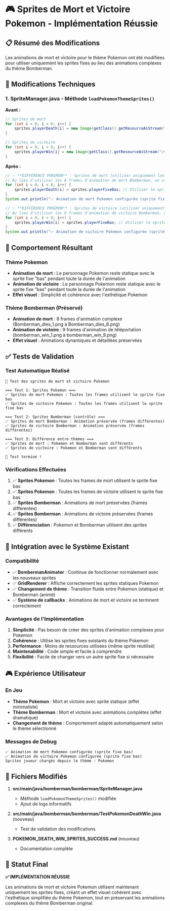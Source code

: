 # 🎮 Sprites de Mort et Victoire Pokemon - Implémentation Réussie

## 📋 Résumé des Modifications

Les animations de mort et victoire pour le thème Pokemon ont été modifiées pour utiliser uniquement les sprites fixes au lieu des animations complexes du thème Bomberman.

## 🔧 Modifications Techniques

### 1. SpriteManager.java - Méthode `loadPokemonThemeSprites()`

**Avant :**
```java
// Sprites de mort
for (int i = 0; i < 8; i++) {
    sprites.playerDeath[i] = new Image(getClass().getResourceAsStream("/sprites/perso/Bomberman_dies_" + (i + 1) + ".png"));
}

// Sprites de victoire
for (int i = 0; i < 9; i++) {
    sprites.playerWin[i] = new Image(getClass().getResourceAsStream("/sprites/perso/bomberman_win_" + (i + 1) + ".png"));
}
```

**Après :**
```java
// ✨ **DIFFÉRENCE POKEMON** : Sprites de mort (utiliser uniquement les sprites fixes Pokemon)
// Au lieu d'utiliser les 8 frames d'animation de mort Bomberman, on utilise le sprite fixe Pokemon "bas"
for (int i = 0; i < 8; i++) {
    sprites.playerDeath[i] = sprites.playerFixeBas; // Utiliser le sprite fixe Pokemon "bas" pour toutes les frames
}
System.out.println("✅ Animation de mort Pokemon configurée (sprite fixe bas)");

// ✨ **DIFFÉRENCE POKEMON** : Sprites de victoire (utiliser uniquement les sprites fixes Pokemon)
// Au lieu d'utiliser les 9 frames d'animation de victoire Bomberman, on utilise le sprite fixe Pokemon "bas"
for (int i = 0; i < 9; i++) {
    sprites.playerWin[i] = sprites.playerFixeBas; // Utiliser le sprite fixe Pokemon "bas" pour toutes les frames
}
System.out.println("✅ Animation de victoire Pokemon configurée (sprite fixe bas)");
```

## 🎯 Comportement Résultant

### Thème Pokemon
- **Animation de mort** : Le personnage Pokemon reste statique avec le sprite fixe "bas" pendant toute la durée de l'animation
- **Animation de victoire** : Le personnage Pokemon reste statique avec le sprite fixe "bas" pendant toute la durée de l'animation
- **Effet visuel** : Simplicité et cohérence avec l'esthétique Pokemon

### Thème Bomberman (Préservé)
- **Animation de mort** : 8 frames d'animation complexe (Bomberman_dies_1.png à Bomberman_dies_8.png)
- **Animation de victoire** : 9 frames d'animation de téléportation (bomberman_win_1.png à bomberman_win_9.png)
- **Effet visuel** : Animations dynamiques et détaillées préservées

## ✅ Tests de Validation

### Test Automatique Réalisé
```
🧪 Test des sprites de mort et victoire Pokemon

=== Test 1: Sprites Pokemon ===
✅ Sprites de mort Pokemon : Toutes les frames utilisent le sprite fixe bas
✅ Sprites de victoire Pokemon : Toutes les frames utilisent le sprite fixe bas

=== Test 2: Sprites Bomberman (contrôle) ===
✅ Sprites de mort Bomberman : Animation préservée (frames différentes)
✅ Sprites de victoire Bomberman : Animation préservée (frames différentes)

=== Test 3: Différence entre thèmes ===
✅ Sprites de mort : Pokemon et Bomberman sont différents
✅ Sprites de victoire : Pokemon et Bomberman sont différents

🎯 Test terminé !
```

### Vérifications Effectuées
1. ✅ **Sprites Pokemon** : Toutes les frames de mort utilisent le sprite fixe bas
2. ✅ **Sprites Pokemon** : Toutes les frames de victoire utilisent le sprite fixe bas
3. ✅ **Sprites Bomberman** : Animations de mort préservées (frames différentes)
4. ✅ **Sprites Bomberman** : Animations de victoire préservées (frames différentes)
5. ✅ **Différenciation** : Pokemon et Bomberman utilisent des sprites différents

## 🔄 Intégration avec le Système Existant

### Compatibilité
- ✅ **BombermanAnimator** : Continue de fonctionner normalement avec les nouveaux sprites
- ✅ **GridRenderer** : Affiche correctement les sprites statiques Pokemon
- ✅ **Changement de thème** : Transition fluide entre Pokemon (statique) et Bomberman (animé)
- ✅ **Système de callbacks** : Animations de mort et victoire se terminent correctement

### Avantages de l'Implémentation
1. **Simplicité** : Pas besoin de créer des sprites d'animation complexes pour Pokemon
2. **Cohérence** : Utilise les sprites fixes existants du thème Pokemon
3. **Performance** : Moins de ressources utilisées (même sprite réutilisé)
4. **Maintenabilité** : Code simple et facile à comprendre
5. **Flexibilité** : Facile de changer vers un autre sprite fixe si nécessaire

## 🎮 Expérience Utilisateur

### En Jeu
- **Thème Pokemon** : Mort et victoire avec sprite statique (effet minimaliste)
- **Thème Bomberman** : Mort et victoire avec animations complètes (effet dramatique)
- **Changement de thème** : Comportement adapté automatiquement selon le thème sélectionné

### Messages de Debug
```
✅ Animation de mort Pokemon configurée (sprite fixe bas)
✅ Animation de victoire Pokemon configurée (sprite fixe bas)
Sprites joueur chargés depuis le thème : Pokemon
```

## 📁 Fichiers Modifiés

1. **src/main/java/bomberman/bomberman/SpriteManager.java**
   - Méthode `loadPokemonThemeSprites()` modifiée
   - Ajout de logs informatifs

2. **src/main/java/bomberman/bomberman/TestPokemonDeathWin.java** (nouveau)
   - Test de validation des modifications

3. **POKEMON_DEATH_WIN_SPRITES_SUCCESS.md** (nouveau)
   - Documentation complète

## 🚀 Statut Final

**✅ IMPLÉMENTATION RÉUSSIE**

Les animations de mort et victoire Pokemon utilisent maintenant uniquement les sprites fixes, créant un effet visuel cohérent avec l'esthétique simplifiée du thème Pokemon, tout en préservant les animations complexes du thème Bomberman original. 